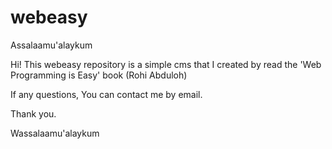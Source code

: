 # webeasy
Assalaamu'alaykum

Hi! This webeasy repository is a simple cms that I created by read the 'Web Programming is Easy' book (Rohi Abduloh)

If any questions, You can contact me by email.

Thank you.

Wassalaamu'alaykum
